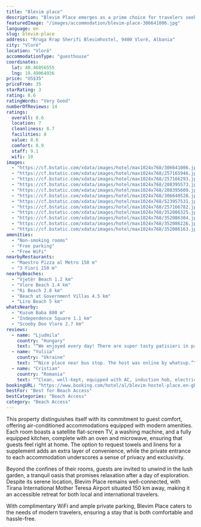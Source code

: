 ```yaml
---
title: "Blevim place"
description: "Blevim Place emerges as a prime choice for travelers seeking comfort and convenience in the heart of Vlorë."
featuredImage: "/images/accommodation/blevim-place-306641006.jpg"
language: en
slug: blevim-place
address: "Rruga Rrap Sherifi Blevimhostel, 9400 Vlorë, Albania"
city: "Vlorë"
location: "Vlorë"
accommodationType: "guesthouse"
coordinates:
  lat: 40.46056555
  lng: 19.49064936
price: "US$35"
priceFrom: 35
starRating: 3
rating: 8.6
ratingWords: "Very Good"
numberOfReviews: 14
ratings:
  overall: 8.6
  location: 7
  cleanliness: 8.7
  facilities: 8
  value: 8.6
  comfort: 8.9
  staff: 9.1
  wifi: 10
images:
  - "https://cf.bstatic.com/xdata/images/hotel/max1024x768/306641006.jpg?k=a81736da13ffb12de562ccfdc0dd53f7e641fab74bad454cca4c5a2f0e42e321&o=&hp=1"
  - "https://cf.bstatic.com/xdata/images/hotel/max1024x768/257165946.jpg?k=96a994240f12adfd7ff10ae645f977043dc3a2cf7bca0efea9a3c6de21608dc3&o=&hp=1"
  - "https://cf.bstatic.com/xdata/images/hotel/max1024x768/257166293.jpg?k=77ab20bdf5fe594bebe0d503c65ec2748bb94e76098d690ad56f0773c2454e6f&o=&hp=1"
  - "https://cf.bstatic.com/xdata/images/hotel/max1024x768/208395573.jpg?k=116bc82abfb0a96f8b5b1b03446865b45354e183a3465ee5121020b2352fdae6&o=&hp=1"
  - "https://cf.bstatic.com/xdata/images/hotel/max1024x768/208395609.jpg?k=fe87af611b2ed3b355e199f8bfe73dcc6236bc3da19c15f4430eddfdce79b1cc&o=&hp=1"
  - "https://cf.bstatic.com/xdata/images/hotel/max1024x768/306640528.jpg?k=67f852f4d55910bb4a5c833712de3426853018c1c9b3611ab6adf0b3f136e0e5&o=&hp=1"
  - "https://cf.bstatic.com/xdata/images/hotel/max1024x768/523957531.jpg?k=bcff7ebddc90ad3a7a5b26b0f9408bcf4ca0babc311944cfdfc434a15e9a90fb&o=&hp=1"
  - "https://cf.bstatic.com/xdata/images/hotel/max1024x768/257166782.jpg?k=09e04fe648a0458b8e32352bbb318cfc25ea09d01c6a1db421252fece2beec57&o=&hp=1"
  - "https://cf.bstatic.com/xdata/images/hotel/max1024x768/352086325.jpg?k=40b3809a492b3bc2130f568b99fea25da3a2b176c43b841c84f11b9bb056690d&o=&hp=1"
  - "https://cf.bstatic.com/xdata/images/hotel/max1024x768/352086304.jpg?k=7483df179e8c8300efec3e7323a417b19894823b68b4b48e8460f72160dbc10c&o=&hp=1"
  - "https://cf.bstatic.com/xdata/images/hotel/max1024x768/352086226.jpg?k=72becb5a1d0237f9145a8f9f925cd770cc0fbbf5cb9f5d54bd4b5af6e087bf09&o=&hp=1"
  - "https://cf.bstatic.com/xdata/images/hotel/max1024x768/352086163.jpg?k=03ceb8c9fef5286ebe7d25198ce101867e5ba5d8b375bc5665b8a4153c4d3863&o=&hp=1"
amenities:
  - "Non-smoking rooms"
  - "Free parking"
  - "Free WiFi"
nearbyRestaurants:
  - "Maestro Pizza al Metro 150 m"
  - "3 Fiori 150 m"
nearbyBeaches:
  - "Vjetër Beach 1.2 km"
  - "Vlore Beach 1.4 km"
  - "Ri Beach 2.8 km"
  - "Beach at Government Villas 4.5 km"
  - "Liro Beach 5 km"
whatsNearby:
  - "Kuzum Baba 800 m"
  - "Independence Square 1.1 km"
  - "Scooby Doo Vlore 2.7 km"
reviews:
  - name: "Ljudmila"
    country: "Hungary"
    text: "“We enjoyed every day! There are super tasty patisieri in park tasty ice creams and cakes!!!, just on the coner from Blevim place, shops, bus stop to airport in 5-7 min walk (Hermes bus) Everything was great!”"
  - name: "Yuliia"
    country: "Ukraine"
    text: "“Nice place near bus stop. The host was online by whatsup.”"
  - name: "Cristian"
    country: "Romania"
    text: "“Clean, well-kept, equipped with AC, induction hob, electric oven, coffee maker, microwave oven, ironing board, iron, boiler, flat TV.”"
bookingURL: "https://www.booking.com/hotel/al/blevim-hostel-place.en-gb.html?aid=8035640"
bestFor: "Best for Beach Access"
bestCategories: "Beach Access"
category: "Beach Access"
---
```


This property distinguishes itself with its commitment to guest comfort, offering air-conditioned accommodations equipped with modern amenities. Each room boasts a satellite flat-screen TV, a washing machine, and a fully equipped kitchen, complete with an oven and microwave, ensuring that guests feel right at home. The option to request towels and linens for a supplement adds an extra layer of convenience, while the private entrance to each accommodation underscores a sense of privacy and exclusivity.

Beyond the confines of their rooms, guests are invited to unwind in the lush garden, a tranquil oasis that promises relaxation after a day of exploration. Despite its serene location, Blevim Place remains well-connected, with Tirana International Mother Teresa Airport situated 150 km away, making it an accessible retreat for both local and international travelers.

With complimentary WiFi and ample private parking, Blevim Place caters to the needs of modern travelers, ensuring a stay that is both comfortable and hassle-free.